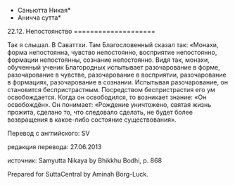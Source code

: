 * Саньютта Никая*
* Аничча сутта*

22\.12\. Непостоянство
\=\=\=\=\=\=\=\=\=\=\=\=\=\=\=\=\=\=\=\=

Так я слышал\. В Саваттхи\. Там Благословенный сказал так: «Монахи, форма непостоянна, чувство непостоянно, восприятие непостоянно, формации непостоянны, сознание непостоянно\. Видя так, монахи, обученный ученик Благородных испытывает разочарование в форме, разочарование в чувстве, разочарование в восприятии, разочарование в формациях, разочарование в сознании\. Испытывая разочарование, он становится беспристрастным\. Посредством беспристрастия его ум освобождается\. Когда он освободился, то возникает знание: «Он освобождён»\. Он понимает: «Рождение уничтожено, святая жизнь прожита, сделано то, что следовало сделать, не будет более возвращения в какое\-либо состояние существования»\.

Перевод с английского: SV

редакция перевода: 27\.06\.2013

источник: Samyutta Nikaya by Bhikkhu Bodhi, p\. 868

Prepared for SuttaCentral by Aminah Borg\-Luck\.